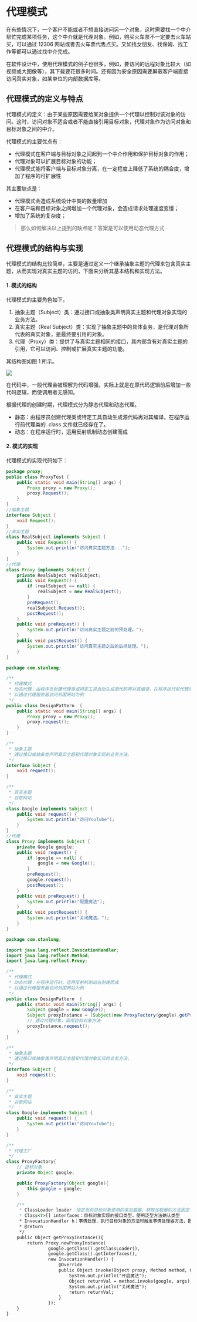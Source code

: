 # 代理模式

在有些情况下，一个客户不能或者不想直接访问另一个对象，这时需要找一个中介帮忙完成某项任务，这个中介就是代理对象。例如，购买火车票不一定要去火车站买，可以通过 12306 网站或者去火车票代售点买。又如找女朋友、找保姆、找工作等都可以通过找中介完成。

在软件设计中，使用代理模式的例子也很多，例如，要访问的远程对象比较大（如视频或大图像等），其下载要花很多时间。还有因为安全原因需要屏蔽客户端直接访问真实对象，如某单位的内部数据库等。

## 代理模式的定义与特点

代理模式的定义：由于某些原因需要给某对象提供一个代理以控制对该对象的访问。这时，访问对象不适合或者不能直接引用目标对象，代理对象作为访问对象和目标对象之间的中介。

代理模式的主要优点有：

- 代理模式在客户端与目标对象之间起到一个中介作用和保护目标对象的作用；
- 代理对象可以扩展目标对象的功能；
- 代理模式能将客户端与目标对象分离，在一定程度上降低了系统的耦合度，增加了程序的可扩展性


其主要缺点是：

- 代理模式会造成系统设计中类的数量增加
- 在客户端和目标对象之间增加一个代理对象，会造成请求处理速度变慢；
- 增加了系统的复杂度；

> 那么如何解决以上提到的缺点呢？答案是可以使用动态代理方式

## 代理模式的结构与实现

代理模式的结构比较简单，主要是通过定义一个继承抽象主题的代理来包含真实主题，从而实现对真实主题的访问，下面来分析其基本结构和实现方法。

#### 1. 模式的结构

代理模式的主要角色如下。

1. 抽象主题（Subject）类：通过接口或抽象类声明真实主题和代理对象实现的业务方法。
2. 真实主题（Real Subject）类：实现了抽象主题中的具体业务，是代理对象所代表的真实对象，是最终要引用的对象。
3. 代理（Proxy）类：提供了与真实主题相同的接口，其内部含有对真实主题的引用，它可以访问、控制或扩展真实主题的功能。


其结构图如图 1 所示。

![](../doc/25.png)

在代码中，一般代理会被理解为代码增强，实际上就是在原代码逻辑前后增加一些代码逻辑，而使调用者无感知。

根据代理的创建时期，代理模式分为静态代理和动态代理。

- 静态：由程序员创建代理类或特定工具自动生成源代码再对其编译，在程序运行前代理类的 .class 文件就已经存在了。
- 动态：在程序运行时，运用反射机制动态创建而成

#### 2. 模式的实现

代理模式的实现代码如下：

```java
package proxy;
public class ProxyTest {
    public static void main(String[] args) {
        Proxy proxy = new Proxy();
        proxy.Request();
    }
}
//抽象主题
interface Subject {
    void Request();
}
//真实主题
class RealSubject implements Subject {
    public void Request() {
        System.out.println("访问真实主题方法...");
    }
}
//代理
class Proxy implements Subject {
    private RealSubject realSubject;
    public void Request() {
        if (realSubject == null) {
            realSubject = new RealSubject();
        }
        preRequest();
        realSubject.Request();
        postRequest();
    }
    public void preRequest() {
        System.out.println("访问真实主题之前的预处理。");
    }
    public void postRequest() {
        System.out.println("访问真实主题之后的后续处理。");
    }
}
```

```java
package com.stanlong;

/**
 * 代理模式
 * 动态代理：由程序员创建代理类或特定工具自动生成源代码再对其编译，在程序运行前代理类的 .class 文件就已经存在了
 * 以通过代理服务器访问外国网站为例
 */
public class DesignPattern  {
    public static void main(String[] args) {
        Proxy proxy = new Proxy();
        proxy.request();
    }
}

/**
 * 抽象主题
 * 通过接口或抽象类声明真实主题和代理对象实现的业务方法。
 */
interface Subject {
    void request();
}

/**
 * 真实主题
 * 谷歌网站
 */
class Google implements Subject {
    public void request() {
        System.out.println("访问YouTube");
    }
}
//代理
class Proxy implements Subject {
    private Google google;
    public void request() {
        if (google == null) {
            google = new Google();
        }
        preRequest();
        google.request();
        postRequest();
    }
    public void preRequest() {
        System.out.println("配置魔法");
    }
    public void postRequest() {
        System.out.println("关闭魔法。");
    }
}
```

```java
package com.stanlong;

import java.lang.reflect.InvocationHandler;
import java.lang.reflect.Method;
import java.lang.reflect.Proxy;

/**
 * 代理模式
 * 动态代理：在程序运行时，运用反射机制动态创建而成
 * 以通过代理服务器访问外国网站为例
 */
public class DesignPattern  {
    public static void main(String[] args) {
        Subject google = new Google();
        Subject proxyInstance = (Subject)new ProxyFactory(google).getProxyInstance();
        // 通过代理对象，调用目标对象方法
        proxyInstance.request();
    }
}

/**
 * 抽象主题
 * 通过接口或抽象类声明真实主题和代理对象实现的业务方法。
 */
interface Subject {
    void request();
}

/**
 * 真实主题
 * 谷歌网站
 */
class Google implements Subject {
    public void request() {
        System.out.println("访问YouTube");
    }
}

/**
 * 代理工厂
 */
class ProxyFactory{
    // 目标对象
    private Object google;

    public ProxyFactory(Object google){
        this.google = google;
    }

    /**
     * ClassLoader loader：指定当前目标对象使用的类加载器，获取加载器的方法固定
     * Class<?>[] interfaces：目标对象实现的接口类型，使用泛型方法确认类型
     * InvocationHandler h：事情处理，执行目标对象的方法时触发事情处理器方法，把当前执行的目标对象方法作为参数传入
     * @return
     */
    public Object getProxyInstance(){
        return Proxy.newProxyInstance(
                google.getClass().getClassLoader(),
                google.getClass().getInterfaces(),
                new InvocationHandler() {
                    @Override
                    public Object invoke(Object proxy, Method method, Object[] args) throws Throwable {
                        System.out.println("开启魔法");
                        Object returnVal = method.invoke(google, args); // 调用目标对象的方法
                        System.out.println("关闭魔法");
                        return returnVal;
                    }
                });
    }
}
```

